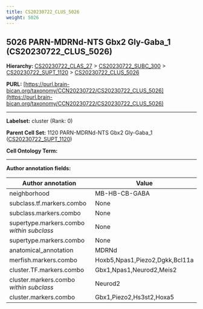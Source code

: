 ```yaml
---
title: CS20230722_CLUS_5026
weight: 5026
---
```

## 5026 PARN-MDRNd-NTS Gbx2 Gly-Gaba_1 (CS20230722_CLUS_5026)
<b>Hierarchy: </b>
[CS20230722_CLAS_27](../CS20230722_CLAS_27) >
[CS20230722_SUBC_300](../CS20230722_SUBC_300) >
[CS20230722_SUPT_1120](../CS20230722_SUPT_1120) >
[CS20230722_CLUS_5026](../CS20230722_CLUS_5026)

**PURL:** [https://purl.brain-bican.org/taxonomy/CCN20230722/CS20230722_CLUS_5026](https://purl.brain-bican.org/taxonomy/CCN20230722/CS20230722_CLUS_5026)

---


**Labelset:** cluster (Rank: 0)

**Parent Cell Set:** 1120 PARN-MDRNd-NTS Gbx2 Gly-Gaba_1 ([CS20230722_SUPT_1120](../CS20230722_SUPT_1120))



**Cell Ontology Term:** 

[MARKER GENES.]: #


---

[TRANSFERRED ANNOTATIONS.]: #


[AUTHOR ANNOTATION FIELDS.]: #


**Author annotation fields:**

| Author annotation | Value |
|-------------------|-------|
|neighborhood|MB-HB-CB-GABA|
|subclass.tf.markers.combo|None|
|subclass.markers.combo|None|
|supertype.markers.combo _within subclass_|None|
|supertype.markers.combo|None|
|anatomical_annotation|MDRNd|
|merfish.markers.combo|Hoxb5,Npas1,Piezo2,Dgkk,Bcl11a|
|cluster.TF.markers.combo|Gbx1,Npas1,Neurod2,Meis2|
|cluster.markers.combo _within subclass_|Neurod2|
|cluster.markers.combo|Gbx1,Piezo2,Hs3st2,Hoxa5|
